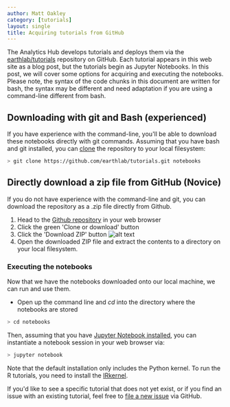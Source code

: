 ```yaml
---
author: Matt Oakley
category: [tutorials]
layout: single
title: Acquiring tutorials from GitHub
---
```


The Analytics Hub develops tutorials and deploys them via the [earthlab/tutorials](https://github.com/earthlab/tutorials) repository on GitHub.
Each tutorial appears in this web site as a blog post, but the tutorials begin as Jupyter Notebooks.
In this post, we will cover some options for acquiring and executing the notebooks.
Please note, the syntax of the code chunks in this document are written for bash, the syntax may be different and need adaptation if you are using a command-line different from bash.

## Downloading with git and Bash (experienced)

If you have experience with the command-line, you'll be able to download these notebooks directly with git commands.
Assuming that you have bash and git installed, you can [clone](https://help.github.com/articles/cloning-a-repository/) the repository to your local filesystem:

```sh
> git clone https://github.com/earthlab/tutorials.git notebooks
```

## Directly download a zip file from GitHub (Novice)

If you do not have experience with the command-line and git, you can download the repository as a .zip file directly from Github.

1. Head to the [Github repository](https://github.com/earthlab/tutorials) in your web browser
2. Click the green 'Clone or download' button
3. Click the 'Download ZIP' button
![alt text](http://i.imgur.com/fy2yKLb.png?1)
4. Open the downloaded ZIP file and extract the contents to a directory on your local filesystem.

### Executing the notebooks

Now that we have the notebooks downloaded onto our local machine, we can run and use them.

- Open up the command line and *cd* into the directory where the notebooks are stored

```sh
> cd notebooks
```

Then, assuming that you have [Jupyter Notebook installed](http://jupyter.readthedocs.io/en/latest/install.html), you can instantiate a notebook session in your web browser via:

```sh
> jupyter notebook
```

Note that the default installation only includes the Python kernel.
To run the R tutorials, you need to install the [IRkernel](https://irkernel.github.io/).

If you'd like to see a specific tutorial that does not yet exist, or if you find an issue with an existing tutorial, feel free to [file a new issue](https://github.com/earthlab/tutorials/issues) via GitHub.
